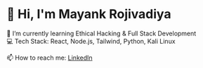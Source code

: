 # 👋 Hi, I'm Mayank Rojivadiya

🌱 I’m currently learning Ethical Hacking & Full Stack Development  
💻 Tech Stack: React, Node.js, Tailwind, Python, Kali Linux  


📫 How to reach me: [LinkedIn](linkedin.com/in/rojivadiya-mayank-a67104273)

